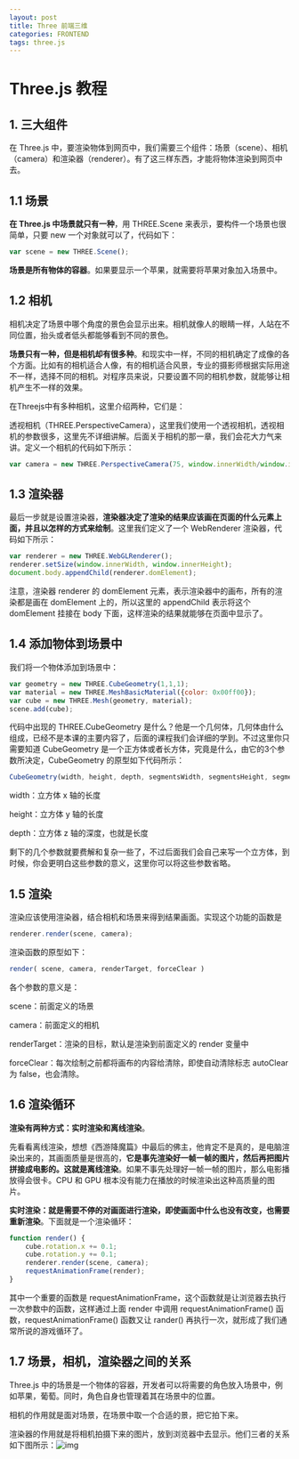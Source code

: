 ```yaml
---
layout: post
title: Three 前端三维
categories: FRONTEND
tags: three.js
---
```


# Three.js 教程

## 1. 三大组件

在 Three.js 中，要渲染物体到网页中，我们需要三个组件：场景（scene）、相机（camera）和渲染器（renderer）。有了这三样东西，才能将物体渲染到网页中去。

## 1.1 场景

**在 Three.js 中场景就只有一种**，用 THREE.Scene 来表示，要构件一个场景也很简单，只要 new 一个对象就可以了，代码如下：

```javascript
var scene = new THREE.Scene();
```

**场景是所有物体的容器**。如果要显示一个苹果，就需要将苹果对象加入场景中。

## 1.2 相机

相机决定了场景中哪个角度的景色会显示出来。相机就像人的眼睛一样，人站在不同位置，抬头或者低头都能够看到不同的景色。

**场景只有一种，但是相机却有很多种**。和现实中一样，不同的相机确定了成像的各个方面。比如有的相机适合人像，有的相机适合风景，专业的摄影师根据实际用途不一样，选择不同的相机。对程序员来说，只要设置不同的相机参数，就能够让相机产生不一样的效果。

在Threejs中有多种相机，这里介绍两种，它们是：

透视相机（THREE.PerspectiveCamera），这里我们使用一个透视相机，透视相机的参数很多，这里先不详细讲解。后面关于相机的那一章，我们会花大力气来讲。定义一个相机的代码如下所示：

```javascript
var camera = new THREE.PerspectiveCamera(75, window.innerWidth/window.innerHeight, 0.1, 1000);
```

## 1.3 渲染器

最后一步就是设置渲染器，**渲染器决定了渲染的结果应该画在页面的什么元素上面，并且以怎样的方式来绘制**。这里我们定义了一个 WebRenderer 渲染器，代码如下所示：

```javascript
var renderer = new THREE.WebGLRenderer();
renderer.setSize(window.innerWidth, window.innerHeight);
document.body.appendChild(renderer.domElement);
```

注意，渲染器 renderer 的 domElement 元素，表示渲染器中的画布，所有的渲染都是画在 domElement 上的，所以这里的 appendChild 表示将这个 domElement 挂接在 body 下面，这样渲染的结果就能够在页面中显示了。

## 1.4 添加物体到场景中

我们将一个物体添加到场景中：

```javascript
var geometry = new THREE.CubeGeometry(1,1,1); 
var material = new THREE.MeshBasicMaterial({color: 0x00ff00});
var cube = new THREE.Mesh(geometry, material); 
scene.add(cube);
```

代码中出现的 THREE.CubeGeometry 是什么？他是一个几何体，几何体由什么组成，已经不是本课的主要内容了，后面的课程我们会详细的学到。不过这里你只需要知道 CubeGeometry 是一个正方体或者长方体，究竟是什么，由它的3个参数所决定，CubeGeometry 的原型如下代码所示：

```javascript
CubeGeometry(width, height, depth, segmentsWidth, segmentsHeight, segmentsDepth, materials, sides)
```

width：立方体 x 轴的长度

height：立方体 y 轴的长度

depth：立方体 z 轴的深度，也就是长度

剩下的几个参数就要费解和复杂一些了，不过后面我们会自己来写一个立方体，到时候，你会更明白这些参数的意义，这里你可以将这些参数省略。

## 1.5 渲染

渲染应该使用渲染器，结合相机和场景来得到结果画面。实现这个功能的函数是

```javascript
renderer.render(scene, camera);
```

渲染函数的原型如下：

```javascript
render( scene, camera, renderTarget, forceClear )
```

各个参数的意义是：

scene：前面定义的场景

camera：前面定义的相机

renderTarget：渲染的目标，默认是渲染到前面定义的 render 变量中

forceClear：每次绘制之前都将画布的内容给清除，即使自动清除标志 autoClear 为 false，也会清除。

## 1.6 渲染循环

**渲染有两种方式：实时渲染和离线渲染**。

先看看离线渲染，想想《西游降魔篇》中最后的佛主，他肯定不是真的，是电脑渲染出来的，其画面质量是很高的，**它是事先渲染好一帧一帧的图片，然后再把图片拼接成电影的。这就是离线渲染**。如果不事先处理好一帧一帧的图片，那么电影播放得会很卡。CPU 和 GPU 根本没有能力在播放的时候渲染出这种高质量的图片。

**实时渲染：就是需要不停的对画面进行渲染，即使画面中什么也没有改变，也需要重新渲染**。下面就是一个渲染循环：

```javascript
function render() {
    cube.rotation.x += 0.1;
    cube.rotation.y += 0.1;
    renderer.render(scene, camera);
    requestAnimationFrame(render);
}
```

其中一个重要的函数是 requestAnimationFrame，这个函数就是让浏览器去执行一次参数中的函数，这样通过上面 render 中调用 requestAnimationFrame() 函数，requestAnimationFrame() 函数又让 rander() 再执行一次，就形成了我们通常所说的游戏循环了。

## 1.7 场景，相机，渲染器之间的关系

Three.js 中的场景是一个物体的容器，开发者可以将需要的角色放入场景中，例如苹果，葡萄。同时，角色自身也管理着其在场景中的位置。

相机的作用就是面对场景，在场景中取一个合适的景，把它拍下来。

渲染器的作用就是将相机拍摄下来的图片，放到浏览器中去显示。他们三者的关系如下图所示：![img](http://www.hewebgl.com/attached/image/20130810/20130810150021_257.jpg)



